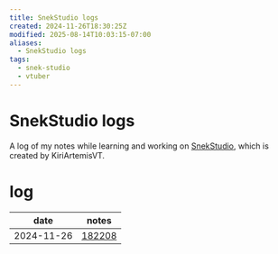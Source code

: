 ```yaml
---
title: SnekStudio logs
created: 2024-11-26T18:30:25Z
modified: 2025-08-14T10:03:15-07:00
aliases:
  - SnekStudio logs
tags:
  - snek-studio
  - vtuber
---
```


# SnekStudio logs

A log of my notes while learning and working on [SnekStudio](https://github.com/ExpiredPopsicle/SnekStudio), which is created by KiriArtemisVT.

# log

| date | notes |
|------|-------|
| <time>2024-11-26</time> | [182208](../entries/20241126182208.md) |
